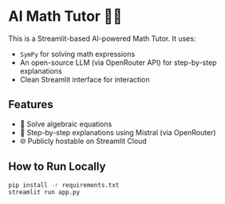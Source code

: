 # AI Math Tutor 🧮🤖

This is a Streamlit-based AI-powered Math Tutor. It uses:

- `SymPy` for solving math expressions
- An open-source LLM (via OpenRouter API) for step-by-step explanations
- Clean Streamlit interface for interaction

## Features

- 🔢 Solve algebraic equations
- 📘 Step-by-step explanations using Mistral (via OpenRouter)
- 🌐 Publicly hostable on Streamlit Cloud

## How to Run Locally

```bash
pip install -r requirements.txt
streamlit run app.py
